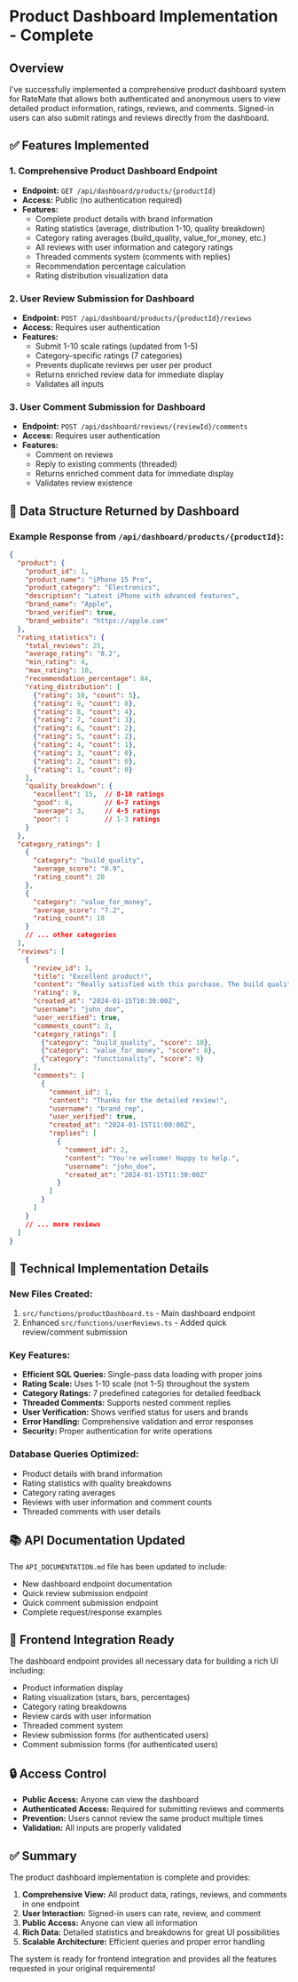 # Product Dashboard Implementation - Complete

## Overview

I've successfully implemented a comprehensive product dashboard system for RateMate that allows both authenticated and anonymous users to view detailed product information, ratings, reviews, and comments. Signed-in users can also submit ratings and reviews directly from the dashboard.

## ✅ Features Implemented

### 1. Comprehensive Product Dashboard Endpoint
- **Endpoint:** `GET /api/dashboard/products/{productId}`
- **Access:** Public (no authentication required)
- **Features:**
  - Complete product details with brand information
  - Rating statistics (average, distribution 1-10, quality breakdown)
  - Category rating averages (build_quality, value_for_money, etc.)
  - All reviews with user information and category ratings
  - Threaded comments system (comments with replies)
  - Recommendation percentage calculation
  - Rating distribution visualization data

### 2. User Review Submission for Dashboard
- **Endpoint:** `POST /api/dashboard/products/{productId}/reviews`
- **Access:** Requires user authentication
- **Features:**
  - Submit 1-10 scale ratings (updated from 1-5)
  - Category-specific ratings (7 categories)
  - Prevents duplicate reviews per user per product
  - Returns enriched review data for immediate display
  - Validates all inputs

### 3. User Comment Submission for Dashboard
- **Endpoint:** `POST /api/dashboard/reviews/{reviewId}/comments`
- **Access:** Requires user authentication
- **Features:**
  - Comment on reviews
  - Reply to existing comments (threaded)
  - Returns enriched comment data for immediate display
  - Validates review existence

## 🎯 Data Structure Returned by Dashboard

### Example Response from `/api/dashboard/products/{productId}`:

```json
{
  "product": {
    "product_id": 1,
    "product_name": "iPhone 15 Pro",
    "product_category": "Electronics",
    "description": "Latest iPhone with advanced features",
    "brand_name": "Apple",
    "brand_verified": true,
    "brand_website": "https://apple.com"
  },
  "rating_statistics": {
    "total_reviews": 25,
    "average_rating": "8.2",
    "min_rating": 4,
    "max_rating": 10,
    "recommendation_percentage": 84,
    "rating_distribution": [
      {"rating": 10, "count": 5},
      {"rating": 9, "count": 8},
      {"rating": 8, "count": 4},
      {"rating": 7, "count": 3},
      {"rating": 6, "count": 2},
      {"rating": 5, "count": 2},
      {"rating": 4, "count": 1},
      {"rating": 3, "count": 0},
      {"rating": 2, "count": 0},
      {"rating": 1, "count": 0}
    ],
    "quality_breakdown": {
      "excellent": 15,  // 8-10 ratings
      "good": 6,        // 6-7 ratings
      "average": 3,     // 4-5 ratings
      "poor": 1         // 1-3 ratings
    }
  },
  "category_ratings": [
    {
      "category": "build_quality",
      "average_score": "8.9",
      "rating_count": 20
    },
    {
      "category": "value_for_money",
      "average_score": "7.2",
      "rating_count": 18
    }
    // ... other categories
  ],
  "reviews": [
    {
      "review_id": 1,
      "title": "Excellent product!",
      "content": "Really satisfied with this purchase. The build quality is outstanding.",
      "rating": 9,
      "created_at": "2024-01-15T10:30:00Z",
      "username": "john_doe",
      "user_verified": true,
      "comments_count": 3,
      "category_ratings": [
        {"category": "build_quality", "score": 10},
        {"category": "value_for_money", "score": 8},
        {"category": "functionality", "score": 9}
      ],
      "comments": [
        {
          "comment_id": 1,
          "content": "Thanks for the detailed review!",
          "username": "brand_rep",
          "user_verified": true,
          "created_at": "2024-01-15T11:00:00Z",
          "replies": [
            {
              "comment_id": 2,
              "content": "You're welcome! Happy to help.",
              "username": "john_doe",
              "created_at": "2024-01-15T11:30:00Z"
            }
          ]
        }
      ]
    }
    // ... more reviews
  ]
}
```

## 🔧 Technical Implementation Details

### New Files Created:
1. `src/functions/productDashboard.ts` - Main dashboard endpoint
2. Enhanced `src/functions/userReviews.ts` - Added quick review/comment submission

### Key Features:
- **Efficient SQL Queries:** Single-pass data loading with proper joins
- **Rating Scale:** Uses 1-10 scale (not 1-5) throughout the system
- **Category Ratings:** 7 predefined categories for detailed feedback
- **Threaded Comments:** Supports nested comment replies
- **User Verification:** Shows verified status for users and brands
- **Error Handling:** Comprehensive validation and error responses
- **Security:** Proper authentication for write operations

### Database Queries Optimized:
- Product details with brand information
- Rating statistics with quality breakdowns
- Category rating averages
- Reviews with user information and comment counts
- Threaded comments with user details

## 📚 API Documentation Updated

The `API_DOCUMENTATION.md` file has been updated to include:
- New dashboard endpoint documentation
- Quick review submission endpoint
- Quick comment submission endpoint
- Complete request/response examples

## 🎨 Frontend Integration Ready

The dashboard endpoint provides all necessary data for building a rich UI including:
- Product information display
- Rating visualization (stars, bars, percentages)
- Category rating breakdowns
- Review cards with user information
- Threaded comment system
- Review submission forms (for authenticated users)
- Comment submission forms (for authenticated users)

## 🔒 Access Control

- **Public Access:** Anyone can view the dashboard
- **Authenticated Access:** Required for submitting reviews and comments
- **Prevention:** Users cannot review the same product multiple times
- **Validation:** All inputs are properly validated

## ✅ Summary

The product dashboard implementation is complete and provides:

1. **Comprehensive View:** All product data, ratings, reviews, and comments in one endpoint
2. **User Interaction:** Signed-in users can rate, review, and comment
3. **Public Access:** Anyone can view all information
4. **Rich Data:** Detailed statistics and breakdowns for great UI possibilities
5. **Scalable Architecture:** Efficient queries and proper error handling

The system is ready for frontend integration and provides all the features requested in your original requirements! 